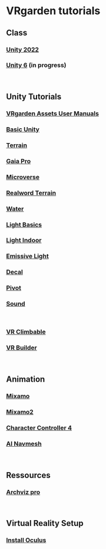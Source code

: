 # VRgarden tutorials

## Class
### [Unity 2022](VRgarden_unity2022.md)
### [Unity 6](VRgarden_unity6.md) (in progress)
<BR>

## Unity Tutorials
### [VRgarden Assets User Manuals](VRgarden_assets.md)
### [Basic Unity](VRgarden_basics.md)
### [Terrain](VRgarden_terrain.md)
### [Gaia Pro](VRgarden_gaiapro.md)
### [Microverse](VRgarden_microverse.md)
### [Realword Terrain](VRgarden_realworld.md)
### [Water](VRgarden_water.md)
### [Light Basics](VRgarden_light.md)
### [Light Indoor](VRgarden_indoor.md)
### [Emissive Light](VRgarden_monkey.md)
### [Decal](VRgarden_decal.md)
### [Pivot](VRgarden_pivot.md)
### [Sound](VRgarden_sound.md)
<BR>

### [VR Climbable](VRgarden_climbable.md)
### [VR Builder](VRgarden_builder.md)

<BR>

## Animation
### [Mixamo](VRgarden_mixamo.md)
### [Mixamo2](VRgarden_mixamo2.md)
### [Character Controller 4](VRgarden_charactercontroller4.md)
### [AI Navmesh](VRgarden_navmesh.md)

<BR>

## Ressources
### [Archviz pro](VRgarden_archvizPro.md)
<BR>

## Virtual Reality Setup
### [Install Oculus](VRgarden_oculus.md)

